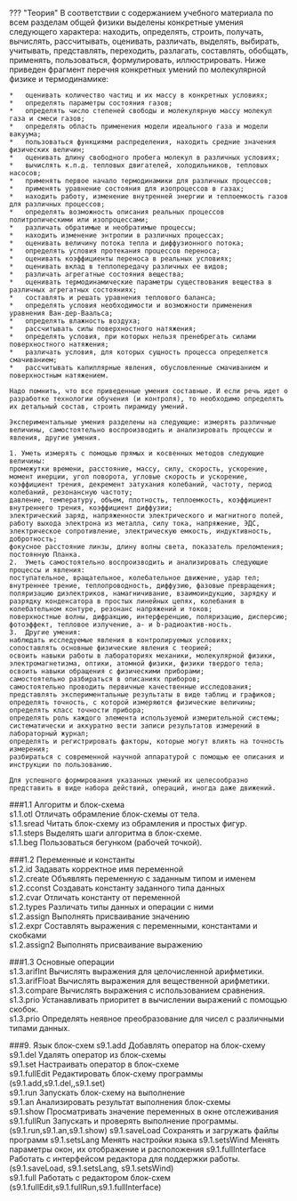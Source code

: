 ??? "Теория"
	В соответствии с содержанием учебного материала по всем разделам общей физики выделены конкретные умения следующего характера: находить, определять, строить, получать, вычислять, рассчитывать, оценивать, различать, выделять, выбирать, учитывать, представлять, переходить, разлагать, составлять, обобщать, применять, пользоваться, формулировать, иллюстрировать. 
	Ниже приведен фрагмент перечня конкретных умений по молекулярной физике и термодинамике:

	*	оценивать количество частиц и их массу в конкретных условиях;
	*	определять параметры состояния газов;
	*	определять число степеней свободы и молекулярную массу молекул газа и смеси газов;
	*	определять область применения модели идеального газа и модели вакуума;
	*	пользоваться функциями распределения, находить средние значения физических величин;
	*	оценивать длину свободного пробега молекул в различных условиях;
	*	вычислять к.п.д. тепловых двигателей, холодильников, тепловых насосов;
	*	применять первое начало термодинамики для различных процессов;
	*	применять уравнение состояния для изопроцессов в газах;
	*	находить работу, изменение внутренней энергии и теплоемкость газов для различных процессов;
	*	определять возможность описания реальных процессов политропическими или изопроцессами;
	*	различать обратимые и необратимые процессы;
	*	находить изменение энтропии в различных процессах;
	*	оценивать величину потока тепла и диффузионного потока;
	*	определять условия протекания процессов переноса;
	*	оценивать коэффициенты переноса в реальных условиях;
	*	оценивать вклад в теплопередачу различных ее видов;
	*	различать агрегатные состояния вещества;
	*	оценивать термодинамические параметры существования вещества в различных агрегатных состояниях;
	*	составлять и решать уравнения теплового баланса;
	*	определять условия необходимости и возможности применения уравнения Ван-дер-Ваальса;
	*	определять влажность воздуха;
	*	рассчитывать силы поверхностного натяжения;
	*	определять условия, при которых нельзя пренебрегать силами поверхностного натяжения;
	*	различать условия, для которых сущность процесса определяется смачиванием;
	*	рассчитывать капиллярные явления, обусловленные смачиванием и поверхностным натяжением.

	Надо помнить, что все приведенные умения составные. И если речь идет о разработке технологии обучения (и контроля), то необходимо определять их детальный состав, строить пирамиду умений.

	Экспериментальные умения разделены на следующие: измерять различные величины, самостоятельно воспроизводить и анализировать процессы и явления, другие умения.
	
	1. Уметь измерять с помощью прямых и косвенных методов следующие величины:
	промежутки времени, расстояние, массу, силу, скорость, ускорение, момент инерции, угол поворота, угловые скорость и ускорение, коэффициент трения, декремент затухания колебаний, частоту, период колебаний, резонансную частоту;
	давление, температуру, объем, плотность, теплоемкость, коэффициент внутреннего трения, коэффициент диффузии;
	электрический заряд, напряженности электрического и магнитного полей, работу выхода электрона из металла, силу тока, напряжение, ЭДС, электрическое сопротивление, электрическую емкость, индуктивность, добротность;
	фокусное расстояние линзы, длину волны света, показатель преломления;
	постоянную Планка.
	2.	Уметь самостоятельно воспроизводить и анализировать следующие процессы и явления:
	поступательное, вращательное, колебательное движение, удар тел;
	внутреннее трение, теплопроводность, диффузию, фазовые превращения;
	поляризацию диэлектриков, намагничивание, взаимоиндукцию, зарядку и разрядку конденсатора в простых линейных цепях, колебания в колебательном контуре, резонанс напряжений и токов;
	поверхностные волны, дифракцию, интерференцию, поляризацию, дисперсию;
	фотоэффект, тепловое излучение, а- и b-радиоактив-ность.
	3.	Другие умения:
	наблюдать исследуемые явления в контролируемых условиях;
	сопоставлять основные физические явления с теорией;
	освоить навыки работы в лабораториях механики, молекулярной физики, электромагнетизма, оптики, атомной физики, физики твердого тела;
	освоить навыки обращения с физическими приборами;
	самостоятельно разбираться в описаниях приборов;
	самостоятельно проводить первичные качественные исследования;
	представлять экспериментальные результаты в виде таблиц и графиков;
	определять точность, с которой измеряются физические величины;
	определять класс точности прибора;
	определять роль каждого элемента используемой измерительной системы;
	систематически и аккуратно вести записи результатов измерений в лабораторный журнал;
	определять и регистрировать факторы, которые могут влиять на точность измерения;
	разбираться с современной научной аппаратурой с помощью ее описания и инструкции по пользованию.
	
	Для успешного формирования указанных умений их целесообразно представить в виде набора действий, операций, иногда даже движений.

###1.1 Алгоритм и блок-схема   
s1.1.otl Отличать обрамление блок-схемы от тела.   
s1.1.sread Читать блок-схему из обрамления и простых фигур.   
s1.1.steps Выделять шаги алгоритма в блок-схеме.   
s1.1.beg Пользоваться бегунком (рабочей точкой).   

###1.2 Переменные и константы    
s1.2.id Задавать корректное имя переменной    
s1.2.create Объявлять переменную с заданным типом и именем     
s1.2.cconst Создавать константу заданного типа данных     
s1.2.cvar Отличать константу от переменной     
s1.2.types Различать типы данных и операции с ними    
s1.2.assign Выполнять присваивание значению    
s1.2.expr   Составлять выражения с переменными, константами и скобками    
s1.2.assign2 Выполнять присваивание выражению    

###1.3 Основные операции  
s1.3.arifInt  Вычислять выражения для целочисленной арифметики.        
s1.3.arifFloat  Вычислять выражения для вещественной арифметики.      
s1.3.compare Вычислять выражения с использованием сравнения.    
s1.3.prio Устанавливать приоритет в вычислении выражений с помощью скобок.    
s1.3.prio Определять неявное преобразование для чисел с различными типами данных.    

###9. Язык блок-схем
s9.1.add  Добавлять оператор на блок-схему    
s9.1.del  Удалять оператор из блок-схемы    
s9.1.set  Настраивать оператор в блок-схеме    
s9.1.fullEdit Редактировать блок-схему программы (s9.1.add,s9.1.del,,s9.1.set)   
s9.1.run  Запускать блок-схему на выполнение    
s9.1.an   Анализировать результат выполнения блок-схемы    
s9.1.show  Просматривать значение переменных в окне отслеживания    
s9.1.fullRun Запускать и проверять выполнение программы. (s9.1.run,s9.1.an,s9.1.show) 
s9.1.saveLoad Сохранять и загружать файлы программ
s9.1.setsLang Менять настройки языка
s9.1.setsWind Менять параметры окон, их отображение и расположения
s9.1.fullInterface Работать с интерфейсом редактора для поддержки работы. (s9.1.saveLoad, s9.1.setsLang, s9.1.setsWind)    
s9.1.full Работать с редактором блок-схем (s9.1.fullEdit,s9.1.fullRun,s9.1.fullInterface)    